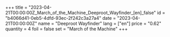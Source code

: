 +++
title = "2023-04-21T00:00:00Z_March_of_the_Machine_Deeproot_Wayfinder_[en]_false"
id = "b4066d41-0eb5-4dfd-93ec-2f242c3a27a4"
date = "2023-04-21T00:00:00Z"
name = "Deeproot Wayfinder"
lang = ["en"]
price = "0.62"
quantity = 4
foil = false
set = "March of the Machine"
+++
